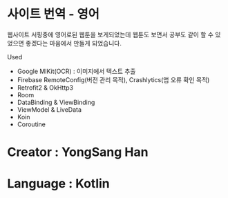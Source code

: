 # 사이트 번역 - 영어

웹사이트 서핑중에 영어로된 웹툰을 보게되었는데
웹툰도 보면서 공부도 같이 할 수 있었으면 좋겠다는 마음에서 만들게 되었습니다.

Used
- Google MlKit(OCR) : 이미지에서 텍스트 추출
- Firebase RemoteConfig(버전 관리 목적), Crashlytics(앱 오류 확인 목적)
- Retrofit2 & OkHttp3
- Room
- DataBinding & ViewBinding
- ViewModel & LiveData
- Koin
- Coroutine

# Creator : YongSang Han
# Language : Kotlin
